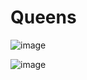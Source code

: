 # Queens
![image](https://user-images.githubusercontent.com/2858978/198164572-abbf6fcd-5235-4926-8aa8-0ee49578cad4.png)

![image](https://user-images.githubusercontent.com/2858978/201249375-5fc7a955-dc4b-48e4-9715-be0715237bec.png)


